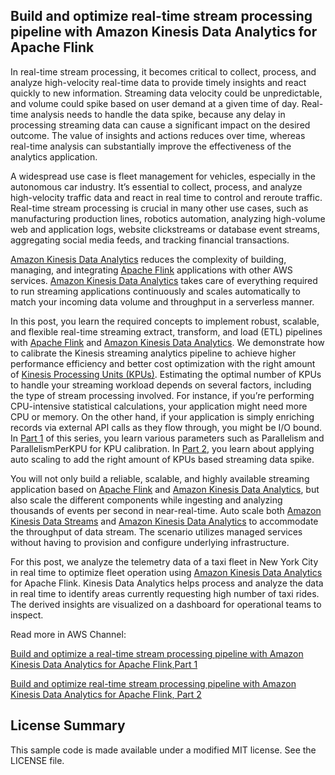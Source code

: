 ## Build and optimize real-time stream processing pipeline with Amazon Kinesis Data Analytics for Apache Flink


In real-time stream processing, it becomes critical to collect, process, and analyze high-velocity real-time data to provide timely insights and react quickly to new information. Streaming data velocity could be unpredictable, and volume could spike based on user demand at a given time of day. Real-time analysis needs to handle the data spike, because any delay in processing streaming data can cause a significant impact on the desired outcome. The value of insights and actions reduces over time, whereas real-time analysis can substantially improve the effectiveness of the analytics application.

A widespread use case is fleet management for vehicles, especially in the autonomous car industry. It’s essential to collect, process, and analyze high-velocity traffic data and react in real time to control and reroute traffic. Real-time stream processing is crucial in many other use cases, such as manufacturing production lines, robotics automation, analyzing high-volume web and application logs, website clickstreams or database event streams, aggregating social media feeds, and tracking financial transactions.

[Amazon Kinesis Data Analytics](https://aws.amazon.com/kinesis/data-analytics/) reduces the complexity of building, managing, and integrating [Apache Flink](https://flink.apache.org/) applications with other AWS services. [Amazon Kinesis Data Analytics](https://aws.amazon.com/kinesis/data-analytics/) takes care of everything required to run streaming applications continuously and scales automatically to match your incoming data volume and throughput in a serverless manner.

In this post, you learn the required concepts to implement robust, scalable, and flexible real-time streaming extract, transform, and load (ETL) pipelines with [Apache Flink](https://flink.apache.org/) and [Amazon Kinesis Data Analytics](https://aws.amazon.com/kinesis/data-analytics/). We demonstrate how to calibrate the Kinesis streaming analytics pipeline to achieve higher performance efficiency and better cost optimization with the right amount of [Kinesis Processing Units (KPUs)](https://docs.aws.amazon.com/kinesisanalytics/latest/java/how-scaling.html). Estimating the optimal number of KPUs to handle your streaming workload depends on several factors, including the type of stream processing involved. For instance, if you’re performing CPU-intensive statistical calculations, your application might need more CPU or memory. On the other hand, if your application is simply enriching records via external API calls as they flow through, you might be I/O bound. In [Part 1](https://aws.amazon.com/blogs/big-data/part2-build-and-optimize-real-time-stream-processing-pipeline-with-amazon-kinesis-data-analytics-for-apache-flink/) of this series, you learn various parameters such as Parallelism and ParallelismPerKPU for KPU calibration. In [Part 2](https://aws.amazon.com/blogs/big-data/part2-build-and-optimize-real-time-stream-processing-pipeline-with-amazon-kinesis-data-analytics-for-apache-flink/), you learn about applying auto scaling to add the right amount of KPUs based streaming data spike.

You will not only build a reliable, scalable, and highly available streaming application based on [Apache Flink](https://flink.apache.org/) and [Amazon Kinesis Data Analytics](https://aws.amazon.com/kinesis/data-analytics/), but also scale the different components while ingesting and analyzing thousands of events per second in near-real-time. Auto scale both [Amazon Kinesis Data Streams](https://aws.amazon.com/kinesis/data-streams/) and [Amazon Kinesis Data Analytics](https://aws.amazon.com/kinesis/data-analytics/) to accommodate the throughput of data stream. The scenario utilizes managed services without having to provision and configure underlying infrastructure.

For this post, we analyze the telemetry data of a taxi fleet in New York City in real time to optimize fleet operation using [Amazon Kinesis Data Analytics](https://aws.amazon.com/kinesis/data-analytics/) for Apache Flink. Kinesis Data Analytics helps process and analyze the data in real time to identify areas currently requesting high number of taxi rides. The derived insights are visualized on a dashboard for operational teams to inspect.

Read more in AWS Channel:

[Build and optimize a real-time stream processing pipeline with Amazon Kinesis Data Analytics for Apache Flink,Part 1](https://aws.amazon.com/blogs/big-data/part1-build-and-optimize-a-real-time-stream-processing-pipeline-with-amazon-kinesis-data-analytics-for-apache-flink/)

[Build and optimize real-time stream processing pipeline with Amazon Kinesis Data Analytics for Apache Flink, Part 2](https://aws.amazon.com/blogs/big-data/part2-build-and-optimize-real-time-stream-processing-pipeline-with-amazon-kinesis-data-analytics-for-apache-flink/)

## License Summary

This sample code is made available under a modified MIT license. See the LICENSE file.
